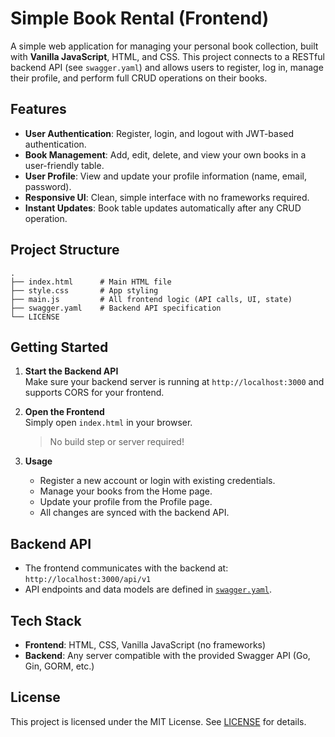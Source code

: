 # Simple Book Rental (Frontend)

A simple web application for managing your personal book collection, built with **Vanilla JavaScript**, HTML, and CSS. This project connects to a RESTful backend API (see `swagger.yaml`) and allows users to register, log in, manage their profile, and perform full CRUD operations on their books.

## Features

- **User Authentication**: Register, login, and logout with JWT-based authentication.
- **Book Management**: Add, edit, delete, and view your own books in a user-friendly table.
- **User Profile**: View and update your profile information (name, email, password).
- **Responsive UI**: Clean, simple interface with no frameworks required.
- **Instant Updates**: Book table updates automatically after any CRUD operation.

## Project Structure

```
.
├── index.html      # Main HTML file
├── style.css       # App styling
├── main.js         # All frontend logic (API calls, UI, state)
├── swagger.yaml    # Backend API specification
└── LICENSE
```

## Getting Started

1. **Start the Backend API**  
   Make sure your backend server is running at `http://localhost:3000` and supports CORS for your frontend.

2. **Open the Frontend**  
   Simply open `index.html` in your browser.  
   > No build step or server required!

3. **Usage**  
   - Register a new account or login with existing credentials.
   - Manage your books from the Home page.
   - Update your profile from the Profile page.
   - All changes are synced with the backend API.

## Backend API

- The frontend communicates with the backend at:  
  `http://localhost:3000/api/v1`
- API endpoints and data models are defined in [`swagger.yaml`](./swagger.yaml).

## Tech Stack

- **Frontend**: HTML, CSS, Vanilla JavaScript (no frameworks)
- **Backend**: Any server compatible with the provided Swagger API (Go, Gin, GORM, etc.)

## License

This project is licensed under the MIT License. See [LICENSE](./LICENSE) for details.

